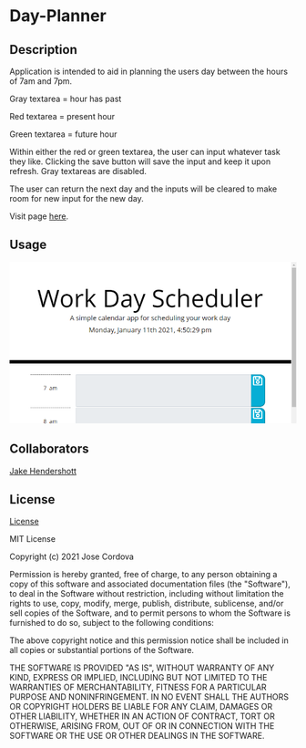 # Day-Planner

## Description

Application is intended to aid in planning the users day between the hours of 7am and 7pm. 

Gray textarea = hour has past

Red textarea = present hour

Green textarea = future hour

Within either the red or green textarea, the user can input whatever task they like. Clicking the save button will save the input and keep it upon refresh. Gray textareas are disabled. 

The user can return the next day and the inputs will be cleared to make room for new input for the new day.

Visit page [here](https://josecordova42.github.io/Day-Planner/).

## Usage

![day planner image](images/day-planner-img.png)

## Collaborators

[Jake Hendershott](https://github.com/jwhendershott)

## License

[License]()

MIT License

Copyright (c) 2021 Jose Cordova

Permission is hereby granted, free of charge, to any person obtaining a copy
of this software and associated documentation files (the "Software"), to deal
in the Software without restriction, including without limitation the rights
to use, copy, modify, merge, publish, distribute, sublicense, and/or sell
copies of the Software, and to permit persons to whom the Software is
furnished to do so, subject to the following conditions:

The above copyright notice and this permission notice shall be included in all
copies or substantial portions of the Software.

THE SOFTWARE IS PROVIDED "AS IS", WITHOUT WARRANTY OF ANY KIND, EXPRESS OR
IMPLIED, INCLUDING BUT NOT LIMITED TO THE WARRANTIES OF MERCHANTABILITY,
FITNESS FOR A PARTICULAR PURPOSE AND NONINFRINGEMENT. IN NO EVENT SHALL THE
AUTHORS OR COPYRIGHT HOLDERS BE LIABLE FOR ANY CLAIM, DAMAGES OR OTHER
LIABILITY, WHETHER IN AN ACTION OF CONTRACT, TORT OR OTHERWISE, ARISING FROM,
OUT OF OR IN CONNECTION WITH THE SOFTWARE OR THE USE OR OTHER DEALINGS IN THE
SOFTWARE.

